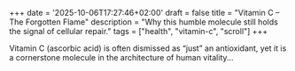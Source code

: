 +++
date = '2025-10-06T17:27:46+02:00'
draft = false
title = "Vitamin C – The Forgotten Flame"
description = "Why this humble molecule still holds the signal of cellular repair."
tags = ["health", "vitamin-c", "scroll"]
+++

Vitamin C (ascorbic acid) is often dismissed as “just” an antioxidant, yet it is a cornerstone molecule in the architecture of human vitality...